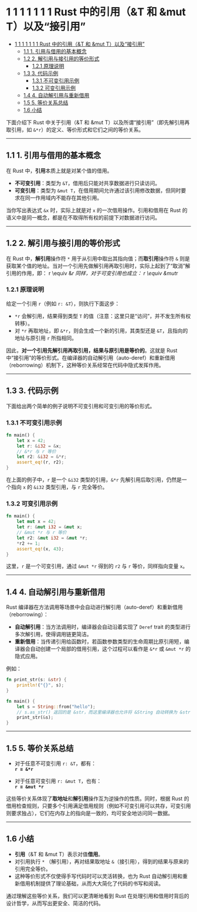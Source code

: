 # 1 1 1 1 1 1 1 Rust 中的引用（&T 和 &mut T）以及“接引用”

<!-- TOC START -->
- [1 1 1 1 1 1 1 Rust 中的引用（&T 和 &mut T）以及“接引用”](#1-1-1-1-1-1-1-rust-中的引用（&t-和-&mut-t）以及“接引用”)
  - [1.1 1. 引用与借用的基本概念](#1-引用与借用的基本概念)
  - [1.2 2. 解引用与接引用的等价形式](#2-解引用与接引用的等价形式)
    - [1.2.1 原理说明](#原理说明)
  - [1.3 3. 代码示例](#3-代码示例)
    - [1.3.1 不可变引用示例](#不可变引用示例)
    - [1.3.2 可变引用示例](#可变引用示例)
  - [1.4 4. 自动解引用与重新借用](#4-自动解引用与重新借用)
  - [1.5 5. 等价关系总结](#5-等价关系总结)
  - [1.6 小结](#小结)
<!-- TOC END -->














下面介绍下 Rust 中关于引用（&T 和 &mut T）以及所谓“接引用”（即先解引用再取引用，如 `&*r`）的定义、等价形式和它们之间的等价关系。

---

## 1.1 1. 引用与借用的基本概念

在 Rust 中，**引用**本质上就是对某个值的借用。  

- **不可变引用**：类型为 `&T`，借用后只能对共享数据进行只读访问。  
- **可变引用**：类型为 `&mut T`，在借用期间允许通过该引用修改数据，但同时要求在同一作用域内不能存在其他引用。

当你写出表达式 `&x` 时，实际上就是对 `x` 的一次借用操作。引用和借用在 Rust 的语义中是同一概念，都是在不取得所有权的前提下对数据进行访问。

---

## 1.2 2. 解引用与接引用的等价形式

在 Rust 中，**解引用**操作符 `*` 用于从引用中取出其指向值；而**取引用**操作符 `&` 则是获取某个值的地址。当对一个引用先做解引用再取引用时，实际上起到了“取消”解引用的作用，即：
r \equiv &*r
同样，对于可变引用也成立：
r \equiv &mut*r

### 1.2.1 原理说明

给定一个引用 `r`（例如 `r: &T`），则执行下面这步：

- `*r` 会解引用，结果得到类型 `T` 的值（注意：这里只是“访问”，并不发生所有权转移）。
- 对 `*r` 再取地址，即 `&*r`，则会生成一个新的引用，其类型还是 `&T`，且指向的地址与原引用 `r` 所指相同。

因此，**对一个引用先解引用再取引用，结果与原引用是等价的**。这就是 Rust 中“接引用”的等价形式。在编译器的自动解引用（auto-deref）和重新借用（reborrowing）机制下，这种等价关系经常在代码中隐式发挥作用。

---

## 1.3 3. 代码示例

下面给出两个简单的例子说明不可变引用和可变引用的等价形式。

### 1.3.1 不可变引用示例

```rust:src/main.rs
fn main() {
    let x = 42;
    let r: &i32 = &x;
    // &*r 与 r 等价
    let r2: &i32 = &*r;
    assert_eq!(r, r2);
}
```

在上面的例子中，`r` 是一个 `&i32` 类型的引用，`&*r` 先解引用后取引用，仍然是一个指向 `x` 的 `&i32` 类型引用，与 `r` 完全等价。

### 1.3.2 可变引用示例

```rust:src/main.rs
fn main() {
    let mut x = 42;
    let r: &mut i32 = &mut x;
    // &mut *r 与 r 等价
    let r2: &mut i32 = &mut *r;
    *r2 += 1;
    assert_eq!(x, 43);
}
```

这里，`r` 是一个可变引用，通过 `&mut *r` 得到的 `r2` 与 `r` 等价，同样指向变量 `x`。

---

## 1.4 4. 自动解引用与重新借用

Rust 编译器在方法调用等场景中会自动进行解引用（auto-deref）和重新借用（reborrowing）：  

- **自动解引用**：当方法调用时，编译器会自动沿着实现了 `Deref` trait 的类型进行多次解引用，使得调用链更简洁。  
- **重新借用**：当传递引用给函数时，若函数参数类型的生命周期比原引用短，编译器会自动创建一个局部的借用引用，这个过程可以看作是 `&*r` 或 `&mut *r` 的隐式应用。

例如：

```rust:src/main.rs
fn print_str(s: &str) {
    println!("{}", s);
}

fn main() {
    let s = String::from("hello");
    // s.as_str() 返回的是 &str，而这里编译器也允许将 &String 自动转换为 &str，其中也涉及了自动解引用
    print_str(&s);
}
```

---

## 1.5 5. 等价关系总结

- 对于任意不可变引用 `r: &T`，都有：  
  **`r ≡ &*r`**

- 对于任意可变引用 `r: &mut T`，也有：  
  **`r ≡ &mut *r`**

这些等价关系体现了**取地址**和**解引用**操作互为逆操作的性质。同时，根据 Rust 的借用检查规则，只要多个引用满足借用规则（例如不可变引用可以共存，可变引用则要求独占），它们在内存上的指向是一致的，均可安全地访问同一数据。

---

## 1.6 小结

- **引用**（&T 和 &mut T）表示对值**借用**。
- 对引用执行 `*` （解引用），再对结果取地址 `&`（接引用），得到的结果与原来的引用完全等价。  
- 这种等价形式不仅使得手写代码时可以灵活转换，也为 Rust 自动解引用和重新借用机制提供了理论基础，从而大大简化了代码的书写和阅读。

通过理解这些等价关系，我们可以更清晰地看到 Rust 在处理引用和借用时背后的设计哲学，从而写出更安全、简洁的代码。
